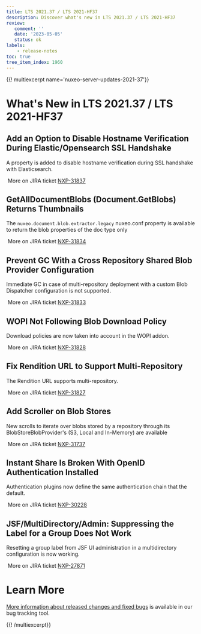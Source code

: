 ```yaml
---
title: LTS 2021.37 / LTS 2021-HF37
description: Discover what's new in LTS 2021.37 / LTS 2021-HF37
review:
   comment: ''
   date: '2023-05-05'
   status: ok
labels:
    - release-notes
toc: true
tree_item_index: 1960
---
```


{{! multiexcerpt name='nuxeo-server-updates-2021-37'}}
# What's New in LTS 2021.37 / LTS 2021-HF37

## Add an Option to Disable Hostname Verification During Elastic/Opensearch SSL Handshake


A property is added to disable hostname verification during SSL handshake with Elasticsearch.

<i class="fa fa-long-arrow-right" aria-hidden="true"></i>&nbsp;More on JIRA ticket [NXP-31837](https://jira.nuxeo.com/browse/NXP-31837)

## GetAllDocumentBlobs (Document.GetBlobs) Returns Thumbnails


The `nuxeo.document.blob.extractor.legacy` nuxeo.conf property is available to return the blob properties of the doc type only

<i class="fa fa-long-arrow-right" aria-hidden="true"></i>&nbsp;More on JIRA ticket [NXP-31834](https://jira.nuxeo.com/browse/NXP-31834)

## Prevent GC With a Cross Repository Shared Blob Provider Configuration


Immediate GC in case of multi-repository deployment with a custom Blob Dispatcher configuration is not supported.

<i class="fa fa-long-arrow-right" aria-hidden="true"></i>&nbsp;More on JIRA ticket [NXP-31833](https://jira.nuxeo.com/browse/NXP-31833)

## WOPI Not Following Blob Download Policy


Download policies are now taken into account in the WOPI addon.

<i class="fa fa-long-arrow-right" aria-hidden="true"></i>&nbsp;More on JIRA ticket [NXP-31828](https://jira.nuxeo.com/browse/NXP-31828)

## Fix Rendition URL to Support Multi-Repository


The Rendition URL supports multi-repository.

<i class="fa fa-long-arrow-right" aria-hidden="true"></i>&nbsp;More on JIRA ticket [NXP-31827](https://jira.nuxeo.com/browse/NXP-31827)

## Add Scroller on Blob Stores


New scrolls to iterate over blobs stored by a repository through its BlobStoreBlobProvider's (S3, Local and In-Memory) are available

<i class="fa fa-long-arrow-right" aria-hidden="true"></i>&nbsp;More on JIRA ticket [NXP-31737](https://jira.nuxeo.com/browse/NXP-31737)

## Instant Share Is Broken With OpenID Authentication Installed


Authentication plugins now define the same authentication chain that the default.

<i class="fa fa-long-arrow-right" aria-hidden="true"></i>&nbsp;More on JIRA ticket [NXP-30228](https://jira.nuxeo.com/browse/NXP-30228)

## JSF/MultiDirectory/Admin: Suppressing the Label for a Group Does Not Work


Resetting a group label from JSF UI administration in a multidirectory configuration is now working.

<i class="fa fa-long-arrow-right" aria-hidden="true"></i>&nbsp;More on JIRA ticket [NXP-27871](https://jira.nuxeo.com/browse/NXP-27871)


# Learn More

[More information about released changes and fixed bugs](https://jira.nuxeo.com/secure/ReleaseNote.jspa?projectId=10011&version=22266) is available in our bug tracking tool.

{{! /multiexcerpt}}
